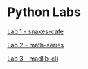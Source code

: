 # Python Labs #

[Lab 1 - snakes-cafe](https://github.com/idkburkes/code401-labs/tree/main/lab01/snakes-cafe)

[Lab 2 - math-series](https://github.com/idkburkes/code401-labs/tree/main/lab02/math-series)

[Lab 3 - madlib-cli](https://github.com/idkburkes/code401-labs/tree/main/lab03/madlib-cli)
